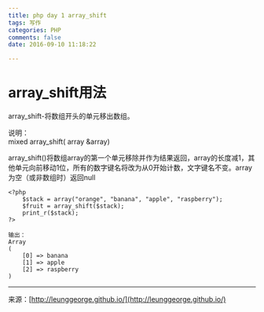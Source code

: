 ```yaml
---
title: php day 1 array_shift  
tags: 写作  
categories: PHP  
comments: false
date: 2016-09-10 11:18:22  

---
```

# array_shift用法

array_shift-将数组开头的单元移出数组。

说明：  
mixed array_shift( array &array)

array_shift()将数组array的第一个单元移除并作为结果返回，array的长度减1，其他单元向前移动1位，所有的数字键名将改为从0开始计数，文字键名不变。array为空（或非数组时）返回null

```
<?php
    $stack = array("orange", "banana", "apple", "raspberry");
    $fruit = array_shift($stack);
    print_r($stack);
?>

输出：
Array
(
    [0] => banana
    [1] => apple
    [2] => raspberry
)

```  




---
<link rel="stylesheet" href="http://yandex.st/highlightjs/6.1/styles/default.min.css">
<script src="http://yandex.st/highlightjs/6.1/highlight.min.js"></script>
<script>
hljs.tabReplace = ' ';
hljs.initHighlightingOnLoad();
</script>


来源：[http://leunggeorge.github.io/](http://leunggeorge.github.io/)  